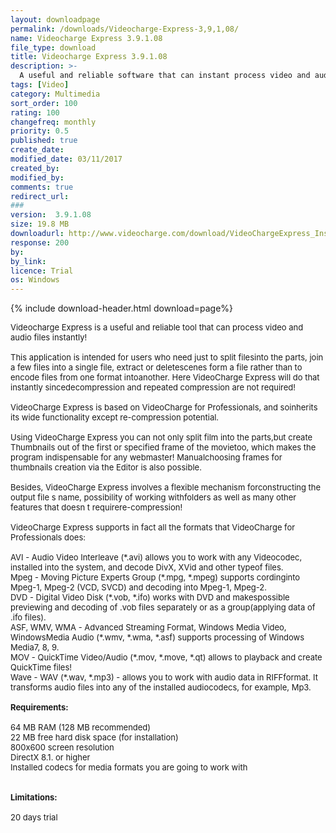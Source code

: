 ```yaml
---
layout: downloadpage
permalink: /downloads/Videocharge-Express-3,9,1,08/
name: Videocharge Express 3.9.1.08
file_type: download
title: Videocharge Express 3.9.1.08
description: >-
  A useful and reliable software that can instant process video and audio files
tags: [Video]
category: Multimedia
sort_order: 100
rating: 100
changefreq: monthly
priority: 0.5
published: true
create_date: 
modified_date: 03/11/2017
created_by: 
modified_by: 
comments: true
redirect_url: 
### 
version:  3.9.1.08
size: 19.8 MB
downloadurl: http://www.videocharge.com/download/VideoChargeExpress_Install.exe
response: 200
by: 
by_link: 
licence: Trial 
os: Windows
---
```


{% include download-header.html download=page%}

<p style="fix-download-text !important">
<p><font size="2"><p>Videocharge Express is a useful and reliable tool that can process video and audio files instantly!<br />
<br />
This application is intended for users who need just to split filesinto the parts, join a few files into a single file, extract or deletescenes form a file rather than to encode files from one format intoanother. Here VideoCharge Express will do that instantly sincedecompression and repeated compression are not required! <br />
<br />
VideoCharge Express is based on VideoCharge for Professionals, and soinherits its wide functionality except re-compression potential. <br />
<br />
Using VideoCharge Express you can not only split film into the parts,but create Thumbnails out of the first or specified frame of the movietoo, which makes the program indispensable for any webmaster! Manualchoosing frames for thumbnails creation via the Editor is also possible. <br />
<br />
Besides, VideoCharge Express involves a flexible mechanism forconstructing the output file s name, possibility of working withfolders as well as many other features that doesn t requirere-compression! <br />
<br />
VideoCharge Express supports in fact all the formats that VideoCharge for Professionals does:<br />
<br />
AVI - Audio Video Interleave (*.avi) allows you to work with any Videocodec, installed into the system, and decode DivX, XVid and other typeof files. <br />
Mpeg - Moving Picture Experts Group (*.mpg, *.mpeg) supports cordinginto Mpeg-1, Mpeg-2 (VCD, SVCD) and decoding into Mpeg-1, Mpeg-2. <br />
DVD - Digital Video Disk (*.vob, *.ifo) works with DVD and makespossible previewing and decoding of .vob files separately or as a group(applying data of .ifo files). <br />
ASF, WMV, WMA - Advanced Streaming Format, Windows Media Video, WindowsMedia Audio (*.wmv, *.wma, *.asf) supports processing of Windows Media7, 8, 9. <br />
MOV - QuickTime Video/Audio (*.mov, *.move, *.qt) allows to playback and create QuickTime files! <br />
Wave - WAV (*.wav, *.mp3) - allows you to work with audio data in RIFFformat. It transforms audio files into any of the installed audiocodecs, for example, Mp3.<br />
<br />
<span><strong>Requirements:</strong></span><br />
<br />
64 MB RAM (128 MB recommended) <br />
22 MB free hard disk space (for installation) <br />
800x600 screen resolution <br />
DirectX 8.1. or higher <br />
Installed codecs for media formats you are going to work with<br />
<br />
<br />
<span><strong>Limitations:</strong></span><br />
<br />
20 days trial</p></p></p>

